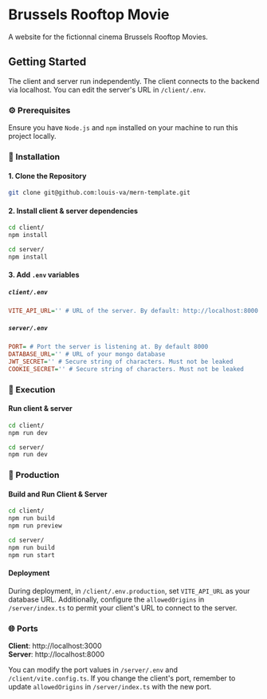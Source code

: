 # Brussels Rooftop Movie

A website for the fictionnal cinema Brussels Rooftop Movies.

## Getting Started

The client and server run independently. The client connects to the backend via localhost. You can edit the server's URL in `/client/.env`.

### ⚙️ Prerequisites

Ensure you have `Node.js` and `npm` installed on your machine to run this project locally.

### 💾 Installation

#### 1. Clone the Repository
```sh
git clone git@github.com:louis-va/mern-template.git
```

#### 2. Install client & server dependencies
```sh
cd client/
npm install

cd server/
npm install
```

#### 3. Add `.env` variables

##### `client/.env`
```ini
VITE_API_URL='' # URL of the server. By default: http://localhost:8000
```

##### `server/.env`
```ini
PORT= # Port the server is listening at. By default 8000
DATABASE_URL='' # URL of your mongo database
JWT_SECRET='' # Secure string of characters. Must not be leaked
COOKIE_SECRET='' # Secure string of characters. Must not be leaked
```

### 🚀 Execution

#### Run client & server
```sh
cd client/
npm run dev

cd server/
npm run dev
```

### 🚚 Production

#### Build and Run Client & Server
```sh
cd client/
npm run build
npm run preview

cd server/
npm run build
npm run start
```

#### Deployment
During deployment, in `/client/.env.production`, set `VITE_API_URL` as your database URL. Additionally, configure the `allowedOrigins` in `/server/index.ts` to permit your client's URL to connect to the server.

### 🌐 Ports
**Client**: http://localhost:3000 <br>
**Server**: http://localhost:8000

You can modify the port values in `/server/.env` and `/client/vite.config.ts`. If you change the client's port, remember to update `allowedOrigins` in `/server/index.ts` with the new port.